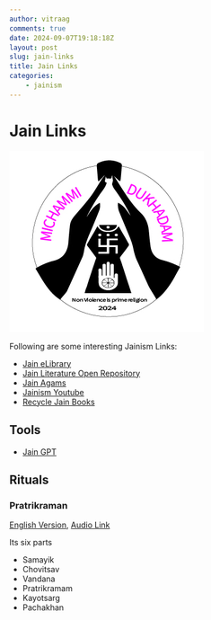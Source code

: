 ```yaml
---
author: vitraag
comments: true
date: 2024-09-07T19:18:18Z
layout: post
slug: jain-links 
title: Jain Links
categories:
    - jainism
---
```

# Jain Links

![Micchami Dukhdam](/assets/images/2024/2024-samvatsari.jpg)

Following are some interesting Jainism Links:

* [Jain eLibrary](https://jainelibrary.org/)
* [Jain Literature Open Repository](https://github.com/jainqq-org/JLOR)
* [Jain Agams](https://jainelibrary.org/aagam-listing/)
* [Jainism Youtube](https://www.youtube.com/jainworkshopusa)
* [Recycle Jain Books](https://bit.ly/JainBooksRecycle2023)


## Tools
* [Jain GPT](https://jaingpt.org/)

## Rituals
### Pratrikraman

[English Version](https://drive.google.com/file/d/12KjvxZNiiDxJAU5muF4ke3589Y_e-2Mw/view?usp=sharing), [Audio Link](https://jainelibrary.org/$jes931/sthanakvasi/Samvatsari_Sthanakwasi_Pratikraman_320901.mp3)

Its six parts
* Samayik
* Chovitsav
* Vandana
* Pratrikramam
* Kayotsarg
* Pachakhan


